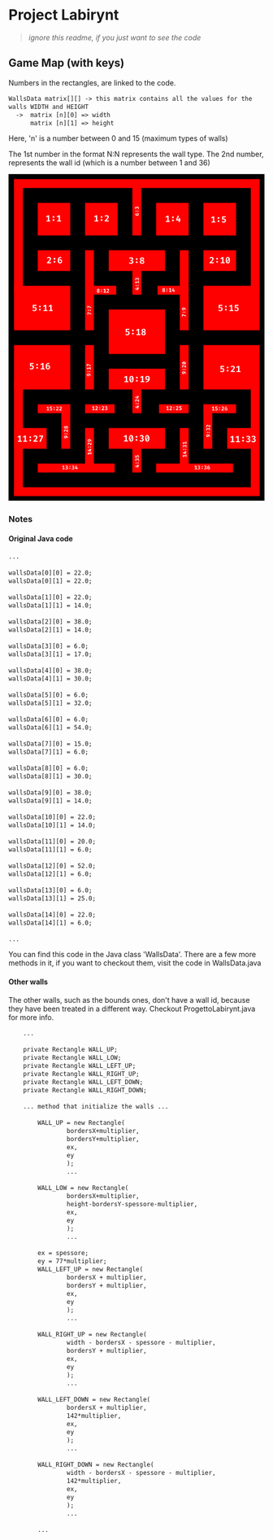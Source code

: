 # Project Labirynt

> _ignore this readme, if you just want to see the code_


## Game Map (with keys)
Numbers in the rectangles, are linked to the code.
``` java:
WallsData matrix[][] -> this matrix contains all the values for the walls WIDTH and HEIGHT
  ->  matrix [n][0] => width
      matrix [n][1] => height
```
Here, 'n' is a number between 0 and 15 (maximum types of walls)

The 1st number in the format N:N represents the wall type.
The 2nd number, represents the wall id (which is a number between 1 and 36)

<div align="center">
  <img width="600" src="./images/MapKeysNumbered.png" alt="mapKeys">
</div>

### Notes
#### Original Java code
``` java:
...

wallsData[0][0] = 22.0;
wallsData[0][1] = 22.0;

wallsData[1][0] = 22.0;
wallsData[1][1] = 14.0;

wallsData[2][0] = 38.0;
wallsData[2][1] = 14.0;

wallsData[3][0] = 6.0;
wallsData[3][1] = 17.0;

wallsData[4][0] = 38.0;
wallsData[4][1] = 30.0;

wallsData[5][0] = 6.0;
wallsData[5][1] = 32.0;

wallsData[6][0] = 6.0;
wallsData[6][1] = 54.0;

wallsData[7][0] = 15.0;
wallsData[7][1] = 6.0;

wallsData[8][0] = 6.0;
wallsData[8][1] = 30.0;
        
wallsData[9][0] = 38.0;
wallsData[9][1] = 14.0;

wallsData[10][0] = 22.0;
wallsData[10][1] = 14.0;

wallsData[11][0] = 20.0;
wallsData[11][1] = 6.0;

wallsData[12][0] = 52.0;
wallsData[12][1] = 6.0;

wallsData[13][0] = 6.0;
wallsData[13][1] = 25.0;

wallsData[14][0] = 22.0;
wallsData[14][1] = 6.0;

...
```
You can find this code in the Java class 'WallsData'.
There are a few more methods in it, if you want to checkout them, visit the code in WallsData.java

#### Other walls
The other walls, such as the bounds ones, don't have a wall id, because they have been treated in a different way.
Checkout ProgettoLabirynt.java for more info.
```java:
    ...
    
    private Rectangle WALL_UP;
    private Rectangle WALL_LOW;
    private Rectangle WALL_LEFT_UP;
    private Rectangle WALL_RIGHT_UP;
    private Rectangle WALL_LEFT_DOWN;
    private Rectangle WALL_RIGHT_DOWN;
    
    ... method that initialize the walls ...
    
        WALL_UP = new Rectangle(
                bordersX+multiplier, 
                bordersY+multiplier, 
                ex, 
                ey
                );
                ...
                
        WALL_LOW = new Rectangle(
                bordersX+multiplier, 
                height-bordersY-spessore-multiplier, 
                ex, 
                ey
                );
                ...
                
        ex = spessore;
        ey = 77*multiplier;
        WALL_LEFT_UP = new Rectangle(
                bordersX + multiplier, 
                bordersY + multiplier, 
                ex, 
                ey
                );
                ...
                
        WALL_RIGHT_UP = new Rectangle(
                width - bordersX - spessore - multiplier, 
                bordersY + multiplier, 
                ex, 
                ey
                );
                ...
                
        WALL_LEFT_DOWN = new Rectangle(
                bordersX + multiplier, 
                142*multiplier, 
                ex, 
                ey
                );
                ...
                
        WALL_RIGHT_DOWN = new Rectangle(
                width - bordersX - spessore - multiplier, 
                142*multiplier, 
                ex, 
                ey
                );
                ...
                
        ...
```
